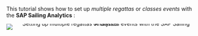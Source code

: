 This tutorial shows how to set up *multiple regattas* or *classes events* with the **SAP Sailing Analytics** :

<div style="text-align: center; line-height: 0;">
  <a href="https://vimeo.com/489321331" target="_blank">
    <img src="https://i.vimeocdn.com/video/1015852481-18078496a5c92d5a7c894e3fa44678686e719e304baa3b0af31c976d1419e6d2-d?f=webp&amp;region=us" alt="Setting up multiple regattas or classes events with the SAP Sailing Analytics" style="display: inline-block;">
  </a>
  <div style="line-height: normal; margin-top: -18em; margin-bottom: 16em">
    <a href="https://vimeo.com/489321331" target="_blank" style="
      display: inline-block;
      vertical-align: middle;
      background-color: #007BFF;
      color: white;
      padding: 10px 20px;
      border-radius: 4px;
      text-decoration: none;
      font-weight: bold;
    ">Watch the Video</a>
  </div>